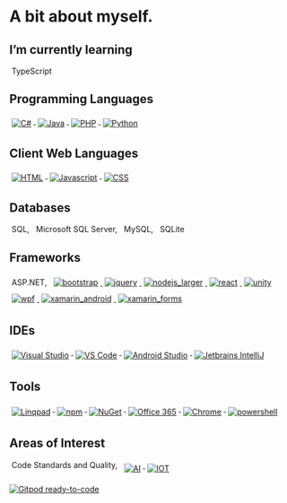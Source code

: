<!-- For more icons please follow  https://github.com/MikeCodesDotNET/ColoredBadges -->
<h1>A bit about myself.</h1>
<h2 name="learning">I’m currently learning</h2>
<p align="left">
	<span style="vertical-align:center; margin:4px">TypeScript</span>
</p>
<h2 name="languages">Programming Languages</h2>
<p align="left">
	<a href="#languages">
		<img src="https://raw.githubusercontent.com/markcrowe-com/coloredbadges/master/svg/dev/languages/csharp.svg" alt="C#" style="vertical-align:top; margin:4px" />
		<img src="https://raw.githubusercontent.com/markcrowe-com/coloredbadges/master/svg/dev/languages/java.svg" alt="Java" style="vertical-align:top; margin:4px" />
		<img src="https://raw.githubusercontent.com/markcrowe-com/coloredbadges/master/svg/dev/languages/php.svg" alt="PHP" style="vertical-align:top; margin:4px" />
		<img src="https://raw.githubusercontent.com/markcrowe-com/coloredbadges/master/svg/dev/languages/python.svg" alt="Python" style="vertical-align:top; margin:4px" />
	</a>
</p>
<h2 name="weblanguages">Client Web Languages</h2>
<p align="left">
	<a href="#weblanguages">
		<img src="https://raw.githubusercontent.com/markcrowe-com/coloredbadges/master/svg/dev/languages/html.svg" alt="HTML" style="vertical-align:top; margin:4px" />
		<img src="https://raw.githubusercontent.com/markcrowe-com/coloredbadges/master/svg/dev/languages/js.svg" alt="Javascript" style="vertical-align:top; margin:4px" />
		<img src="https://raw.githubusercontent.com/markcrowe-com/coloredbadges/master/svg/dev/languages/css3.svg" alt="CSS" style="vertical-align:top; margin:4px" />
	</a>
</p>
<h2 name="databases">Databases</h2>
<p align="left">
	<span style="vertical-align:top; margin:4px">SQL, </span>
	<span style="vertical-align:top; margin:4px">Microsoft SQL Server, </span>
	<span style="vertical-align:top; margin:4px">MySQL, </span>
	<span style="vertical-align:top; margin:4px">SQLite</span>
</p>
<h2 name="frameworks">Frameworks</h2>
<p align="left">
	<span style="vertical-align:center; margin:4px">ASP.NET, </span>
	<a href="#frameworks">
		<img src="https://raw.githubusercontent.com/markcrowe-com/coloredbadges/master/svg/dev/frameworks/bootstrap.svg" alt="bootstrap" style="vertical-align:center; margin:6px 4px" />
		<img src="https://raw.githubusercontent.com/markcrowe-com/coloredbadges/master/svg/dev/frameworks/jquery.svg" alt="jquery" style="vertical-align:center; margin:6px 4px" />
		<img src="https://raw.githubusercontent.com/markcrowe-com/coloredbadges/master/svg/dev/frameworks/nodejs_larger.svg" alt="nodejs_larger" style="vertical-align:center; margin:6px 4px" />
		<img src="https://raw.githubusercontent.com/markcrowe-com/coloredbadges/master/svg/dev/frameworks/react.svg" alt="react" style="vertical-align:center; margin:6px 4px" />
		<img src="https://raw.githubusercontent.com/markcrowe-com/coloredbadges/master/svg/dev/frameworks/unity.svg" alt="unity" style="vertical-align:center; margin:6px 4px" />
		<img src="https://raw.githubusercontent.com/markcrowe-com/coloredbadges/master/svg/dev/frameworks/wpf.svg" alt="wpf" style="vertical-align:center; margin:6px 4px" />
		<img src="https://raw.githubusercontent.com/markcrowe-com/coloredbadges/master/svg/dev/frameworks/xamarin_android.svg" alt="xamarin_android" style="vertical-align:center; margin:6px 4px" />
		<img src="https://raw.githubusercontent.com/markcrowe-com/coloredbadges/master/svg/dev/frameworks/xamarin_forms.svg" alt="xamarin_forms" style="vertical-align:center; margin:6px 4px" />
	</a>
</p>
<h2 name="ides">IDEs</h2>
<p align="left">
	<a href="#ides">
		<img src="https://github.com/markcrowe-com/coloredbadges/raw/master/svg/dev/tools/visualstudio.svg" alt="Visual Studio" style="vertical-align:top; margin:6px 4px;" />
		<img src="https://github.com/markcrowe-com/coloredbadges/raw/master/svg/dev/tools/visualstudio_code.svg" alt="VS Code" style="vertical-align:top; margin:6px 4px;" />
		<img src="https://github.com/markcrowe-com/ColoredBadges/raw/master/svg/dev/tools/android_studio.svg" alt="Android Studio" style="vertical-align:top; margin:6px 4px;" />
		<img src="https://github.com/markcrowe-com/ColoredBadges/raw/master/svg/dev/tools/jetbrains_intellij.svg" alt="Jetbrains IntelliJ" style="vertical-align:top; margin:6px 4px;" />
	</a>
</p>
<h2 name="tools">Tools</h2>
<p align="left">
	<a href="#tools">
		<img src="https://github.com/markcrowe-com/ColoredBadges/raw/master/svg/dev/tools/linqpad.svg" alt="Linqpad" style="vertical-align:top; margin:6px 4px;" />
		<img src="https://github.com/markcrowe-com/ColoredBadges/raw/master/svg/dev/services/npm.svg" alt="npm" style="vertical-align:top; margin:6px 4px" />
    		<img src="https://github.com/markcrowe-com/ColoredBadges/raw/master/svg/dev/services/nuget.svg" alt="NuGet" style="vertical-align:top; margin:6px 4px" />
		<img src="https://github.com/markcrowe-com/ColoredBadges/raw/master/svg/dev/services/office_365.svg" alt="Office 365" style="vertical-align:top; margin:6px 4px" />
		<img src="https://github.com/markcrowe-com/coloredbadges/raw/master/svg/dev/misc/chrome.svg" alt="Chrome" style="vertical-align:top; margin:6px 4px;" />
		<img src="https://github.com/markcrowe-com/coloredbadges/raw/master/svg/dev/tools/powershell.svg" alt="powershell" style="vertical-align:top; margin:6px 4px" />
	</a>
</p>
<h2 name="interests">Areas of Interest</h2>
<p align="left">
		<span style="vertical-align:top; margin:4px">Code Standards and Quality, </span>
	<a href="#interests">
		<img src="https://github.com/markcrowe-com/coloredbadges/raw/master/svg/dev/misc/ai.svg" alt="AI" style="vertical-align:top; margin:6px 4px" />
		<img src="https://github.com/markcrowe-com/coloredbadges/raw/master/svg/dev/misc/iot.svg" alt="IOT" style="vertical-align:top; margin:6px 4px" />
	</a>
</p>
<!--The Gitpod shield code below requires a blank line before it.-->

[![Gitpod ready-to-code](https://img.shields.io/badge/Gitpod-ready--to--code-blue?logo=gitpod)](https://gitpod.io/#https://github.com/markcrowe-com/markcrowe-com)
<!--
**markcrowe-com/markcrowe-com** is a ✨ _special_ ✨ repository because its `README.md` (this file) appears on your GitHub profile.

Here are some ideas to get you started:

- 🔭 I’m currently working on ...
- 👯 I’m looking to collaborate on ...
- 🤔 I’m looking for help with ...
- 💬 Ask me about ...
- 📫 How to reach me: ...
- ⚡ Fun fact: ...
-->
